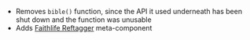 ---
---

- Removes `bible()` function, since the API it used underneath has been shut down and the function was unusable
- Adds [Faithlife Reftagger](https://faithlife.com/products/reftagger) meta-component
